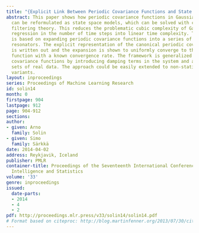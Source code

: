 ```yaml
---
title: "{Explicit Link Between Periodic Covariance Functions and State Space Models}"
abstract: This paper shows how periodic covariance functions in Gaussian process regression
  can be reformulated as state space models, which can be solved with classical Kalman
  filtering theory. This reduces the problematic cubic complexity of Gaussian process
  regression in the number of time steps into linear time complexity. The representation
  is based on expanding periodic covariance functions into a series of stochastic
  resonators. The explicit representation of the canonical periodic covariance function
  is written out and the expansion is shown to uniformly converge to the exact covariance
  function with a known convergence rate. The framework is generalized to quasi-periodic
  covariance functions by introducing damping terms in the system and applied to two
  sets of real data. The approach could be easily extended to non-stationary and spatio-temporal
  variants.
layout: inproceedings
series: Proceedings of Machine Learning Research
id: solin14
month: 0
firstpage: 904
lastpage: 912
page: 904-912
sections: 
author:
- given: Arno
  family: Solin
- given: Simo
  family: Särkkä
date: 2014-04-02
address: Reykjavik, Iceland
publisher: PMLR
container-title: Proceedings of the Seventeenth International Conference on Artificial
  Intelligence and Statistics
volume: '33'
genre: inproceedings
issued:
  date-parts:
  - 2014
  - 4
  - 2
pdf: http://proceedings.mlr.press/v33/solin14/solin14.pdf
# Format based on citeproc: http://blog.martinfenner.org/2013/07/30/citeproc-yaml-for-bibliographies/
---
```

